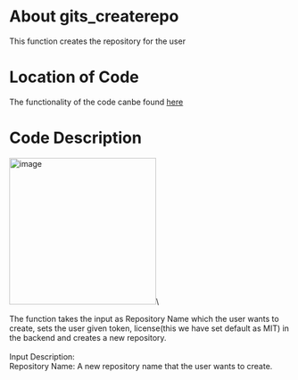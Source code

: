 # About gits_createrepo

This function creates the repository for the user

# Location of Code

The functionality of the code canbe found [here](https://github.com/psvkaushik/Group50_Proj2/blob/main/src/gits_createrepo.py)

# Code Description

<img width="263" alt="image" src="https://github.com/psvkaushik/Group50_Proj2/assets/144864099/cd80dbab-7d27-4f13-aad4-e941b88b8913">\

The function takes the input as Repository Name which the user wants to create, sets the user given token, license(this we have set default as MIT) in the backend and creates a new repository.\
\
Input Description:\
Repository Name: A new repository name that the user wants to create.
